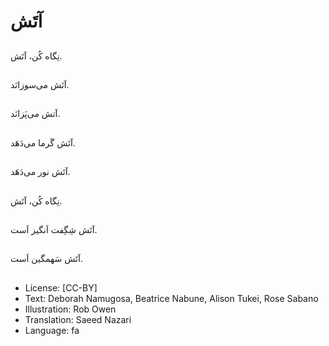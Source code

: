 # آتَش

##
نِگاه کُن، آتَش.

##
 آتَش می‌سوزانَد.

##
آتش می‌پَزانَد.

##
آتَش گَرما می‌دَهَد.

##
آتَش نور می‌دَهَد.

##
نِگاه کُن، آتَش.

##
آتَش شِگِفت اَنگیز اَست.

##
آتَش سَهمگین اَست.

##
* License: [CC-BY]
* Text: Deborah Namugosa, Beatrice Nabune, Alison Tukei, Rose Sabano
* Illustration: Rob Owen
* Translation: Saeed Nazari
* Language: fa
